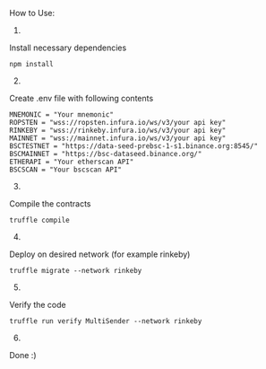 How to Use:

1.
Install necessary dependencies
```
npm install
```
2.
Create .env file with following contents
```
MNEMONIC = "Your mnemonic"
ROPSTEN = "wss://ropsten.infura.io/ws/v3/your api key"
RINKEBY = "wss://rinkeby.infura.io/ws/v3/your api key"
MAINNET = "wss://mainnet.infura.io/ws/v3/your api key"
BSCTESTNET = "https://data-seed-prebsc-1-s1.binance.org:8545/"
BSCMAINNET = "https://bsc-dataseed.binance.org/"
ETHERAPI = "Your etherscan API"
BSCSCAN = "Your bscscan API"
```
3.
Compile the contracts
```
truffle compile
```
4.
Deploy on desired network (for example rinkeby)
```
truffle migrate --network rinkeby
```
5.
Verify the code
```
truffle run verify MultiSender --network rinkeby
```
6.
Done :)
